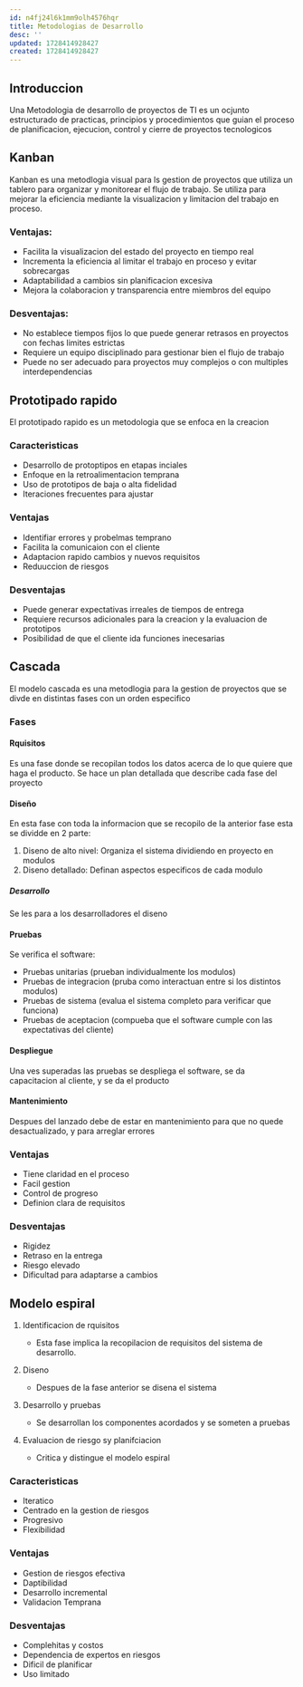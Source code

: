 ```yaml
---
id: n4fj24l6k1mm9olh4576hqr
title: Metodologias de Desarrollo
desc: ''
updated: 1728414928427
created: 1728414928427
---
```

## Introduccion
Una Metodologia de desarrollo de proyectos de TI es un ocjunto estructurado de practicas, principios y procedimientos que guian el proceso de planificacion, ejecucion, control y cierre de proyectos tecnologicos

## Kanban
Kanban es una metodlogia visual para ls gestion de proyectos que utiliza un tablero para organizar y monitorear el flujo de trabajo. Se utiliza para mejorar la eficiencia mediante la visualizacion y limitacion del trabajo en proceso.

### Ventajas:
- Facilita la visualizacion del estado del proyecto en tiempo real
- Incrementa la eficiencia al limitar el trabajo en proceso y evitar sobrecargas
- Adaptabilidad a cambios sin planificacion excesiva
- Mejora la colaboracion y transparencia entre miembros del equipo

### Desventajas:
- No establece tiempos fijos lo que puede generar retrasos en proyectos con fechas limites estrictas
- Requiere un equipo disciplinado para gestionar bien el flujo de trabajo
- Puede no ser adecuado para proyectos muy complejos o con multiples interdependencias

## Prototipado rapido
El prototipado rapido es un metodologia que se enfoca en la creacion

### Caracteristicas
- Desarrollo de protoptipos en etapas inciales
- Enfoque en la retroalimentacion temprana
- Uso  de prototipos de baja o alta fidelidad
- Iteraciones frecuentes para ajustar

### Ventajas
- Identifiar errores y probelmas temprano 
- Facilita la comunicaion con el cliente
- Adaptacion rapido cambios y nuevos requisitos
- Reduuccion de riesgos

### Desventajas
- Puede generar expectativas irreales de tiempos de entrega
- Requiere recursos adicionales para la creacion y la evaluacion de prototipos
- Posibilidad de que el cliente ida funciones inecesarias

## Cascada
El modelo cascada es una metodlogia para la gestion de proyectos que se divde en distintas fases con un orden especifico

### Fases
#### Rquisitos
Es una fase donde se recopilan todos los datos acerca de lo que quiere que haga el producto. Se hace un plan detallada que describe cada fase del proyecto

#### Diseño
En esta fase con toda la informacion que se recopilo de la anterior fase esta se dividde en 2 parte:
1. Diseno de alto nivel: Organiza el sistema dividiendo en proyecto en modulos
2. Diseno detallado: Definan aspectos especificos de cada modulo

##### Desarrollo
Se les para a los desarrolladores el diseno

#### Pruebas 
Se verifica el software:
- Pruebas unitarias (prueban individualmente los modulos)
- Pruebas de integracion (pruba como interactuan entre si los distintos modulos)
- Pruebas de sistema (evalua el sistema completo para verificar que funciona)
- Pruebas de aceptacion (compueba que el software cumple con las expectativas del cliente)

#### Despliegue 
Una ves superadas las pruebas se despliega el software, se da capacitacion al cliente, y se da el producto

#### Mantenimiento
Despues del lanzado debe de estar en mantenimiento para que no quede desactualizado, y para arreglar errores

### Ventajas
- Tiene claridad en el proceso
- Facil gestion
- Control de progreso
- Definion clara de requisitos

### Desventajas
- Rigidez
- Retraso en la entrega
- Riesgo elevado
- Dificultad para adaptarse a cambios

## Modelo espiral
1. Identificacion de rquisitos
    - Esta fase implica la recopilacion de requisitos del sistema de desarrollo.

2. Diseno
    - Despues de la fase anterior se disena el sistema

1. Desarrollo y pruebas
   - Se desarrollan los componentes acordados y se someten a pruebas

2. Evaluacion de riesgo sy planifciacion 
   - Critica y distingue el modelo espiral

### Caracteristicas
- Iteratico
- Centrado en la gestion de riesgos 
- Progresivo
- Flexibilidad

### Ventajas
- Gestion de riesgos efectiva
- Daptibilidad 
- Desarrollo incremental
- Validacion Temprana

### Desventajas
- Complehitas y costos
- Dependencia de expertos en riesgos
- Dificil de planificar
- Uso limitado